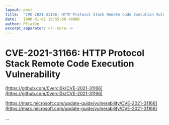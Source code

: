 ```yaml
---
layout: post
title:  "CVE-2021-31166: HTTP Protocol Stack Remote Code Execution Vulnerability"
date:   1990-01-01 19:55:00 +0000
author: PfiatDe
excerpt_separator: <!--more-->
---
```


# CVE-2021-31166: HTTP Protocol Stack Remote Code Execution Vulnerability

[https://github.com/0vercl0k/CVE-2021-31166](https://github.com/0vercl0k/CVE-2021-31166)

[https://msrc.microsoft.com/update-guide/vulnerability/CVE-2021-31166](https://msrc.microsoft.com/update-guide/vulnerability/CVE-2021-31166)

...
<!--more-->
